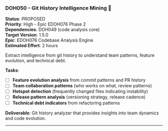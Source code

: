 ### DOH050 - Git History Intelligence Mining 🚩

**Status**: PROPOSED  
**Priority**: High - Epic EDOH076 Phase 2  
**Dependencies**: DOH049 (code analysis core)  
**Target Version**: 1.5.0  
**Epic**: EDOH076 Codebase Analysis Engine  
**Estimated Effort**: 2 hours

Extract intelligence from git history to understand team patterns, feature evolution, and technical debt.

**Tasks**:

- [ ] **Feature evolution analysis** from commit patterns and PR history
- [ ] **Team collaboration patterns** (who works on what, review patterns)
- [ ] **Hotspot detection** (frequently changed files indicating instability)
- [ ] **Release pattern analysis** (versioning strategy, release cadence)
- [ ] **Technical debt indicators** from refactoring patterns

**Deliverable**: Git history analyzer that provides insights into team dynamics and code evolution.

---
